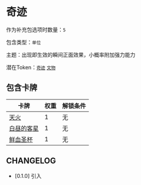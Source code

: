 # 奇迹

作为补充包选项时数量：`5`

包含类型：`单位`

主题：出现即生效的瞬间正面效果，小概率附加强力能力

潜在Token：[`奇迹`](文物.md) [`文物`](文物.md)

## 包含卡牌

卡牌 | 权重 | 解锁条件
--- | --- | ---
[天火](../卡牌/天火.md) | 1 | 无
[白昼的客星](../卡牌/白昼的客星.md) | 1 | 无
[鲜血圣杯](../卡牌/鲜血圣杯.md) | 1 | 无

## CHANGELOG

- [0.1.0] 引入
